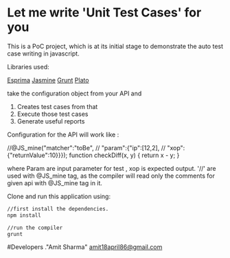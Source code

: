 # Let me write 'Unit Test Cases' for you 

This is a PoC project, which is at its initial stage to demonstrate the auto test case writing in javascript.

Libraries used:

[Esprima](http://esprima.org/)
[Jasmine](http://jasmine.github.io/)
[Grunt](http://gruntjs.com/)
[Plato](https://github.com/es-analysis/plato)

take the configuration object from your API and 


1. Creates test cases from that
2. Execute those test cases
3. Generate useful reports

Configuration for the API will work like :


//@JS_mine("matcher":"toBe",
//         "param":{"ip":[12,2],
//         "xop":{"returnValue":10}}});
function checkDiff(x, y) {
    return x - y;
}

where Param are input parameter for test , xop is expected output.
'//' are used with @JS_mine tag, as the compiler will read only the comments for given api with @JS_mine tag in it.

Clone and run this application using:
```sh
//first install the dependencies.
npm install 

//run the compiler
grunt
```

#Developers
."Amit Sharma" <amit18april86@gmail.com>
